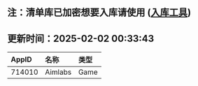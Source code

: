 ## 注：清单库已加密想要入库请使用 ([入库工具](https://github.com/BlankTMing/ManifestAutoUpdate/releases))

## 更新时间：2025-02-02 00:33:43
| AppID | 名称 | 类型  |
| :-------------------- | :----------------------------- | :----------- |
| 714010 | Aimlabs| Game |
